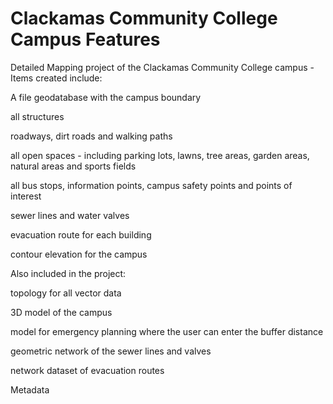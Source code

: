 # Clackamas Community College Campus Features
Detailed Mapping project of the Clackamas Community College campus - Items created include:

A file geodatabase with the campus boundary

all structures

roadways, dirt roads and walking paths

all open spaces - including parking lots, lawns, tree areas, garden areas, natural areas and sports fields

all bus stops, information points, campus safety points and points of interest

sewer lines and water valves

evacuation route for each building

contour elevation for the campus

Also included in the project:

topology for all vector data

3D model of the campus

model for emergency planning where the user can enter the buffer distance

geometric network of the sewer lines and valves

network dataset of evacuation routes

Metadata
